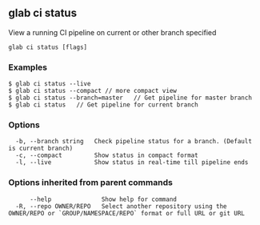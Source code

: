 ## glab ci status

View a running CI pipeline on current or other branch specified

```
glab ci status [flags]
```

### Examples

```
$ glab ci status --live
$ glab ci status --compact // more compact view
$ glab ci status --branch=master   // Get pipeline for master branch
$ glab ci status   // Get pipeline for current branch

```

### Options

```
  -b, --branch string   Check pipeline status for a branch. (Default is current branch)
  -c, --compact         Show status in compact format
  -l, --live            Show status in real-time till pipeline ends
```

### Options inherited from parent commands

```
      --help              Show help for command
  -R, --repo OWNER/REPO   Select another repository using the OWNER/REPO or `GROUP/NAMESPACE/REPO` format or full URL or git URL
```

